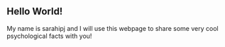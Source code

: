 ## Hello World! 

My name is sarahipj and I will use this webpage to share some very cool psychological facts with you!
